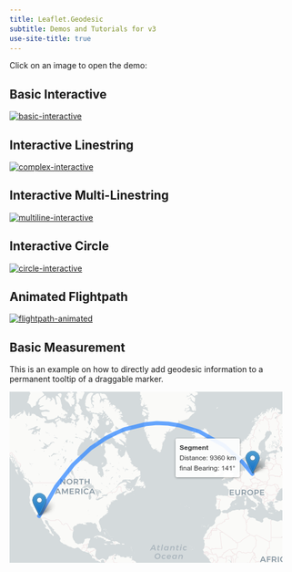 ```yaml
---
title: Leaflet.Geodesic
subtitle: Demos and Tutorials for v3
use-site-title: true
---
```


Click on an image to open the demo:

## Basic Interactive

[![basic-interactive](../img/basic-interactive.png)](basic-interactive.html)

## Interactive Linestring

[![complex-interactive](../img/complex-interactive.png)](complex-interactive.html)

## Interactive Multi-Linestring

[![multiline-interactive](img/multiline-interactive.png)](multiline-interactive.html)

## Interactive Circle

[![circle-interactive](../img/circle-interactive.png)](circle-interactive.html)

## Animated Flightpath

[![flightpath-animated](img/flightpath-animated.png)](flightpath-animated.html)

## Basic Measurement

This is an example on how to directly add geodesic information to a permanent tooltip of a draggable marker.

[![basic-measurement](../img/basic-measurement.png)](basic-measurement.html)
